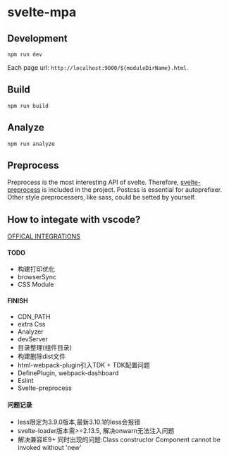 # svelte-mpa

## Development

```shell
npm run dev
```

Each page url: `http://localhost:9000/${moduleDirName}.html`.

## Build

```shell
npm run build
```

## Analyze

```shell
npm run analyze
```

## Preprocess

Preprocess is the most interesting API of svelte. Therefore, [svelte-preprocess](https://github.com/kaisermann/svelte-preprocess) is included in the project. Postcss is essential for autoprefixer. Other style preprocessers, like sass, could be setted by yourself. 

## How to integate with vscode?

[OFFICAL INTEGRATIONS](https://github.com/sveltejs/eslint-plugin-svelte3/blob/master/INTEGRATIONS.md)

#### TODO
- 构建打印优化
- browserSync
- CSS Module

#### FINISH
- CDN_PATH
- extra Css
- Analyzer
- devServer
- 目录整理(组件目录)
- 构建删除dist文件
- html-webpack-plugin引入TDK + TDK配置问题
- DefinePlugin, webpack-dashboard
- Eslint
- Svelte-preprocess

#### 问题记录
- less限定为3.9.0版本,最新3.10.1的less会报错
- svelte-loader版本需>=2.13.5, 解决onwarn无法注入问题
- 解决兼容IE9+ 同时出现的问题:Class constructor Component cannot be invoked without 'new'
